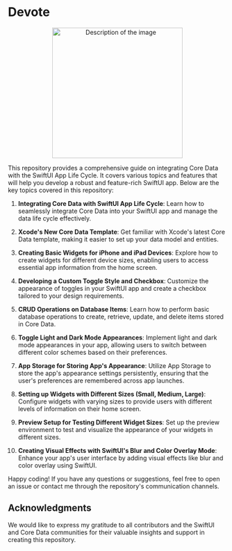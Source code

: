 # Devote

<p align="center">
  <img src="https://github.com/tacettinkustu/Devote/assets/51737508/35650801-994d-40ab-8bcf-d0e9f0f003f8" alt="Description of the image" width="300">
</p>

This repository provides a comprehensive guide on integrating Core Data with the SwiftUI App Life Cycle. It covers various topics and features that will help you develop a robust and feature-rich SwiftUI app. Below are the key topics covered in this repository:

1. **Integrating Core Data with SwiftUI App Life Cycle**: Learn how to seamlessly integrate Core Data into your SwiftUI app and manage the data life cycle effectively.

2. **Xcode's New Core Data Template**: Get familiar with Xcode's latest Core Data template, making it easier to set up your data model and entities.

3. **Creating Basic Widgets for iPhone and iPad Devices**: Explore how to create widgets for different device sizes, enabling users to access essential app information from the home screen.

4. **Developing a Custom Toggle Style and Checkbox**: Customize the appearance of toggles in your SwiftUI app and create a checkbox tailored to your design requirements.

5. **CRUD Operations on Database Items**: Learn how to perform basic database operations to create, retrieve, update, and delete items stored in Core Data.

6. **Toggle Light and Dark Mode Appearances**: Implement light and dark mode appearances in your app, allowing users to switch between different color schemes based on their preferences.

7. **App Storage for Storing App's Appearance**: Utilize App Storage to store the app's appearance settings persistently, ensuring that the user's preferences are remembered across app launches.

8. **Setting up Widgets with Different Sizes (Small, Medium, Large)**: Configure widgets with varying sizes to provide users with different levels of information on their home screen.

9. **Preview Setup for Testing Different Widget Sizes**: Set up the preview environment to test and visualize the appearance of your widgets in different sizes.

10. **Creating Visual Effects with SwiftUI's Blur and Color Overlay Mode**: Enhance your app's user interface by adding visual effects like blur and color overlay using SwiftUI.

Happy coding! If you have any questions or suggestions, feel free to open an issue or contact me through the repository's communication channels.

## Acknowledgments

We would like to express my gratitude to all contributors and the SwiftUI and Core Data communities for their valuable insights and support in creating this repository.
